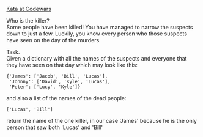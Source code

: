 [Kata at Codewars](https://www.codewars.com/kata/5f709c8fb0d88300292a7a9d/train/javascript)

Who is the killer?  
Some people have been killed!
You have managed to narrow the suspects down to just a few. Luckily, you know every person who those suspects have seen on the day of the murders.

Task.  
Given a dictionary with all the names of the suspects and everyone that they have seen on that day which may look like this:

```
{'James': ['Jacob', 'Bill', 'Lucas'],
 'Johnny': ['David', 'Kyle', 'Lucas'],
 'Peter': ['Lucy', 'Kyle']}
```

and also a list of the names of the dead people:

```
['Lucas', 'Bill']
```

return the name of the one killer, in our case 'James' because he is the only person that saw both 'Lucas' and 'Bill'
